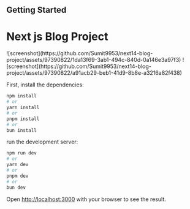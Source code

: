 ## Getting Started

<h1>Next js Blog Project</h1>
![screenshot](https://github.com/Sumit9953/next14-blog-project/assets/97390822/1da13f69-3ab1-494c-840d-0a146e3a97f3)
![screenshot](https://github.com/Sumit9953/next14-blog-project/assets/97390822/a91acb29-beb1-41d9-8b8e-a3216a82f438)


First, install the dependencies:

```bash
npm install
# or
yarn install
# or
pnpm install
# or
bun install
```


run the development server:

```bash
npm run dev
# or
yarn dev
# or
pnpm dev
# or
bun dev
```

Open [http://localhost:3000](http://localhost:3000) with your browser to see the result.
